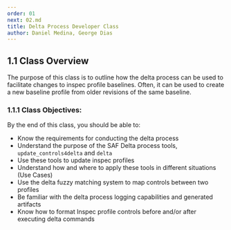 ```yaml
---
order: 01
next: 02.md
title: Delta Process Developer Class
author: Daniel Medina, George Dias
---
```

## 1.1 Class Overview 

The purpose of this class is to outline how the delta process can be used to facilitate changes to inspec profile baselines. Often, it can be used to create a new baseline profile from older revisions of the same baseline.

### 1.1.1 Class Objectives:

By the end of this class, you should be able to:
- Know the requirements for conducting the delta process
- Understand the purpose of the SAF Delta process tools, `update_controls4delta` and `delta`
- Use these tools to update inspec profiles
- Understand how and where to apply these tools in different situations (Use Cases)
- Use the delta fuzzy matching system to map controls between two profiles
- Be familiar with the delta process logging capabilities and generated artifacts
- Know how to format Inspec profile controls before and/or after executing delta commands
